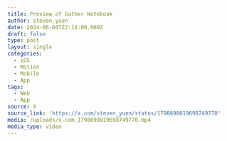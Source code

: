 ```yaml
---
title: Preview of Gather Notebook
author: steven_yuen
date: 2024-06-04T22:14:00.000Z
draft: false
type: post
layout: single
categories:
  - iOS
  - Motion
  - Mobile
  - App
tags:
  - Web
  - App
source: X
source_link: 'https://x.com/steven_yuen/status/1798698019698749770'
media: /uploads/x.com_1798698019698749770.mp4
media_type: video
---
```


